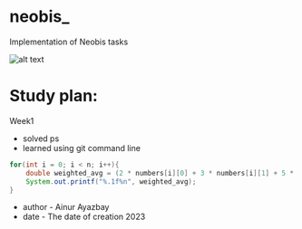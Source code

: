 # neobis_
Implementation of Neobis tasks

![alt text](https://www.google.com/imgres?imgurl=https%3A%2F%2Fubiqum.com%2Fassets%2Fuploads%2F2021%2F12%2Flearn-java-with-ubiqum-logo.png&tbnid=qt1xQyXSEQHuTM&vet=12ahUKEwjX05yJ64SCAxWvGxAIHW20DnMQMygBegQIARBv..i&imgrefurl=https%3A%2F%2Fubiqum.com%2Fjava-coding%2F&docid=dGuvpa3K_KqLrM&w=4000&h=2500&q=java&client=safari&ved=2ahUKEwjX05yJ64SCAxWvGxAIHW20DnMQMygBegQIARBv)

# Study plan:
Week1
* solved ps
* learned using git command line

```java
for(int i = 0; i < n; i++){
    double weighted_avg = (2 * numbers[i][0] + 3 * numbers[i][1] + 5 * numbers[i][2]) / 10;
    System.out.printf("%.1f%n", weighted_avg);
}
```
* author - Ainur Ayazbay
* date - The date of creation 2023
